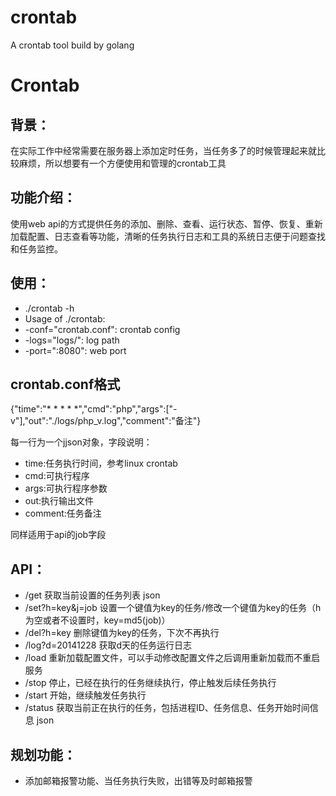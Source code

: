 crontab
=======

A crontab tool build by golang

# Crontab

## 背景：
       
在实际工作中经常需要在服务器上添加定时任务，当任务多了的时候管理起来就比较麻烦，所以想要有一个方便使用和管理的crontab工具

## 功能介绍：
       
使用web api的方式提供任务的添加、删除、查看、运行状态、暂停、恢复、重新加载配置、日志查看等功能，清晰的任务执行日志和工具的系统日志便于问题查找和任务监控。

## 使用：

* ./crontab -h
* Usage of ./crontab:
* -conf="crontab.conf": crontab config
* -logs="logs/": log path
* -port=":8080": web port

## crontab.conf格式

{"time":"* * * * *","cmd":"php","args":["-v"],"out":"./logs/php_v.log","comment":"备注"}

每一行为一个jjson对象，字段说明：
* time:任务执行时间，参考linux crontab
* cmd:可执行程序
* args:可执行程序参数
* out:执行输出文件
* comment:任务备注

同样适用于api的job字段

## API：

* /get             获取当前设置的任务列表  json
* /set?h=key&j=job 设置一个键值为key的任务/修改一个键值为key的任务（h为空或者不设置时，key=md5(job)）
* /del?h=key       删除键值为key的任务，下次不再执行
* /log?d=20141228  获取d天的任务运行日志
* /load            重新加载配置文件，可以手动修改配置文件之后调用重新加载而不重启服务
* /stop            停止，已经在执行的任务继续执行，停止触发后续任务执行
* /start           开始，继续触发任务执行
* /status          获取当前正在执行的任务，包括进程ID、任务信息、任务开始时间信息  json

## 规划功能：

* 添加邮箱报警功能、当任务执行失败，出错等及时邮箱报警


